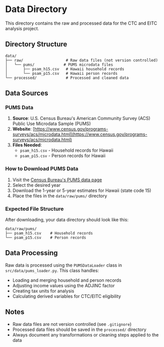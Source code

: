 # Data Directory

This directory contains the raw and processed data for the CTC and EITC analysis project.

## Directory Structure

```
data/
├── raw/                   # Raw data files (not version controlled)
│   └── pums/             # PUMS microdata files
│       ├── psam_h15.csv   # Hawaii household records
│       └── psam_p15.csv   # Hawaii person records
└── processed/             # Processed and cleaned data
```

## Data Sources

### PUMS Data

1. **Source**: U.S. Census Bureau's American Community Survey (ACS) Public Use Microdata Sample (PUMS)
2. **Website**: [https://www.census.gov/programs-surveys/acs/microdata.html](https://www.census.gov/programs-surveys/acs/microdata.html)
3. **Files Needed**:
   - `psam_h15.csv` - Household records for Hawaii
   - `psam_p15.csv` - Person records for Hawaii

### How to Download PUMS Data

1. Visit the [Census Bureau's PUMS data page](https://www.census.gov/programs-surveys/acs/microdata.html)
2. Select the desired year
3. Download the 1-year or 5-year estimates for Hawaii (state code 15)
4. Place the files in the `data/raw/pums/` directory

### Expected File Structure

After downloading, your data directory should look like this:

```
data/raw/pums/
├── psam_h15.csv    # Household records
└── psam_p15.csv    # Person records
```

## Data Processing

Raw data is processed using the `PUMSDataLoader` class in `src/data/pums_loader.py`. This class handles:

- Loading and merging household and person records
- Adjusting income values using the ADJINC factor
- Creating tax units for analysis
- Calculating derived variables for CTC/EITC eligibility

## Notes

- Raw data files are not version controlled (see `.gitignore`)
- Processed data files should be saved in the `processed/` directory
- Always document any transformations or cleaning steps applied to the data
